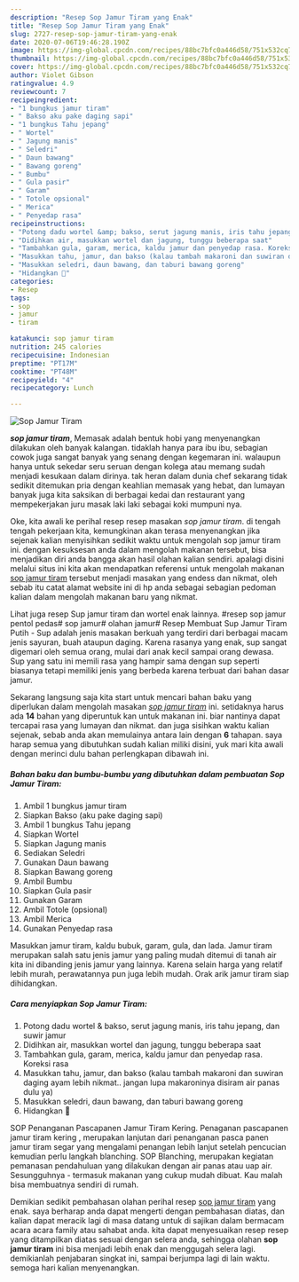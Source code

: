 ```yaml
---
description: "Resep Sop Jamur Tiram yang Enak"
title: "Resep Sop Jamur Tiram yang Enak"
slug: 2727-resep-sop-jamur-tiram-yang-enak
date: 2020-07-06T19:46:28.190Z
image: https://img-global.cpcdn.com/recipes/88bc7bfc0a446d58/751x532cq70/sop-jamur-tiram-foto-resep-utama.jpg
thumbnail: https://img-global.cpcdn.com/recipes/88bc7bfc0a446d58/751x532cq70/sop-jamur-tiram-foto-resep-utama.jpg
cover: https://img-global.cpcdn.com/recipes/88bc7bfc0a446d58/751x532cq70/sop-jamur-tiram-foto-resep-utama.jpg
author: Violet Gibson
ratingvalue: 4.9
reviewcount: 7
recipeingredient:
- "1 bungkus jamur tiram"
- " Bakso aku pake daging sapi"
- "1 bungkus Tahu jepang"
- " Wortel"
- " Jagung manis"
- " Seledri"
- " Daun bawang"
- " Bawang goreng"
- " Bumbu"
- " Gula pasir"
- " Garam"
- " Totole opsional"
- " Merica"
- " Penyedap rasa"
recipeinstructions:
- "Potong dadu wortel &amp; bakso, serut jagung manis, iris tahu jepang, dan suwir jamur"
- "Didihkan air, masukkan wortel dan jagung, tunggu beberapa saat"
- "Tambahkan gula, garam, merica, kaldu jamur dan penyedap rasa. Koreksi rasa"
- "Masukkan tahu, jamur, dan bakso (kalau tambah makaroni dan suwiran daging ayam lebih nikmat.. jangan lupa makaroninya disiram air panas dulu ya)"
- "Masukkan seledri, daun bawang, dan taburi bawang goreng"
- "Hidangkan 🤗"
categories:
- Resep
tags:
- sop
- jamur
- tiram

katakunci: sop jamur tiram 
nutrition: 245 calories
recipecuisine: Indonesian
preptime: "PT17M"
cooktime: "PT48M"
recipeyield: "4"
recipecategory: Lunch

---
```



![Sop Jamur Tiram](https://img-global.cpcdn.com/recipes/88bc7bfc0a446d58/751x532cq70/sop-jamur-tiram-foto-resep-utama.jpg)

<b><i>sop jamur tiram</i></b>, Memasak adalah bentuk hobi yang menyenangkan dilakukan oleh banyak kalangan. tidaklah hanya para ibu ibu, sebagian cowok juga sangat banyak yang senang dengan kegemaran ini. walaupun hanya untuk sekedar seru seruan dengan kolega atau memang sudah menjadi kesukaan dalam dirinya. tak heran dalam dunia chef sekarang tidak sedikit ditemukan pria dengan keahlian memasak yang hebat, dan lumayan banyak juga kita saksikan di berbagai kedai dan restaurant yang mempekerjakan juru masak laki laki sebagai koki mumpuni nya.

Oke, kita awali ke perihal resep resep masakan <i>sop jamur tiram</i>. di tengah tengah pekerjaan kita, kemungkinan akan terasa menyenangkan jika sejenak kalian menyisihkan sedikit waktu untuk mengolah sop jamur tiram ini. dengan kesuksesan anda dalam mengolah makanan tersebut, bisa menjadikan diri anda bangga akan hasil olahan kalian sendiri. apalagi disini melalui situs ini kita akan mendapatkan referensi untuk mengolah makanan <u>sop jamur tiram</u> tersebut menjadi masakan yang endess dan nikmat, oleh sebab itu catat alamat website ini di hp anda sebagai sebagian pedoman kalian dalam mengolah makanan baru yang nikmat.

Lihat juga resep Sup jamur tiram dan wortel enak lainnya. #resep sop jamur pentol pedas# sop jamur# olahan jamur# Resep Membuat Sup Jamur Tiram Putih - Sup adalah jenis masakan berkuah yang terdiri dari berbagai macam jenis sayuran, buah ataupun daging. Karena rasanya yang enak, sup sangat digemari oleh semua orang, mulai dari anak kecil sampai orang dewasa. Sup yang satu ini memili rasa yang hampir sama dengan sup seperti biasanya tetapi memiliki jenis yang berbeda karena terbuat dari bahan dasar jamur.


Sekarang langsung saja kita start untuk mencari bahan baku yang diperlukan dalam mengolah masakan <u><i>sop jamur tiram</i></u> ini. setidaknya harus ada <b>14</b> bahan yang diperuntuk kan untuk makanan ini. biar nantinya dapat tercapai rasa yang lumayan dan nikmat. dan juga sisihkan waktu kalian sejenak, sebab anda akan memulainya antara lain dengan <b>6</b> tahapan. saya harap semua yang dibutuhkan sudah kalian miliki disini, yuk mari kita awali dengan merinci dulu bahan perlengkapan dibawah ini.

<!--inarticleads1-->

##### Bahan baku dan bumbu-bumbu yang dibutuhkan dalam pembuatan Sop Jamur Tiram:

1. Ambil 1 bungkus jamur tiram
1. Siapkan  Bakso (aku pake daging sapi)
1. Ambil 1 bungkus Tahu jepang
1. Siapkan  Wortel
1. Siapkan  Jagung manis
1. Sediakan  Seledri
1. Gunakan  Daun bawang
1. Siapkan  Bawang goreng
1. Ambil  Bumbu
1. Siapkan  Gula pasir
1. Gunakan  Garam
1. Ambil  Totole (opsional)
1. Ambil  Merica
1. Gunakan  Penyedap rasa


Masukkan jamur tiram, kaldu bubuk, garam, gula, dan lada. Jamur tiram merupakan salah satu jenis jamur yang paling mudah ditemui di tanah air kita ini dibanding jenis jamur yang lainnya. Karena selain harga yang relatif lebih murah, perawatannya pun juga lebih mudah. Orak arik jamur tiram siap dihidangkan. 

<!--inarticleads2-->

##### Cara menyiapkan Sop Jamur Tiram:

1. Potong dadu wortel &amp; bakso, serut jagung manis, iris tahu jepang, dan suwir jamur
1. Didihkan air, masukkan wortel dan jagung, tunggu beberapa saat
1. Tambahkan gula, garam, merica, kaldu jamur dan penyedap rasa. Koreksi rasa
1. Masukkan tahu, jamur, dan bakso (kalau tambah makaroni dan suwiran daging ayam lebih nikmat.. jangan lupa makaroninya disiram air panas dulu ya)
1. Masukkan seledri, daun bawang, dan taburi bawang goreng
1. Hidangkan 🤗


SOP Penanganan Pascapanen Jamur Tiram Kering. Penaganan pascapanen jamur tiram kering , merupakan lanjutan dari penanganan pasca panen jamur tiram segar yang mengalami penangan lebih lanjut setelah pencucian kemudian perlu langkah blanching. SOP Blanching, merupakan kegiatan pemanasan pendahuluan yang dilakukan dengan air panas atau uap air. Sesungguhnya - termasuk makanan yang cukup mudah dibuat. Kau malah bisa membuatnya sendiri di rumah. 

Demikian sedikit pembahasan olahan perihal resep <u>sop jamur tiram</u> yang enak. saya berharap anda dapat mengerti dengan pembahasan diatas, dan kalian dapat meracik lagi di masa datang untuk di sajikan dalam bermacam acara acara family atau sahabat anda. kita dapat menyesuaikan resep resep yang ditampilkan diatas sesuai dengan selera anda, sehingga olahan <b>sop jamur tiram</b> ini bisa menjadi lebih enak dan menggugah selera lagi. demikianlah penjabaran singkat ini, sampai berjumpa lagi di lain waktu. semoga hari kalian menyenangkan.
